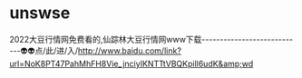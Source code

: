 # unswse
2022大豆行情网免费看的,仙踪林大豆行情网www下载----------------------------👽👽点/此/进/入/http://www.baidu.com/link?url=NoK8PT47PahMhFH8Vie_jnciyIKNTTtVBQKpill6udK&amp;wd
